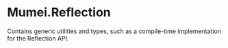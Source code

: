 ﻿# Mumei.Reflection

Contains generic utilities and types, such as a compile-time implementation for the Reflection API.